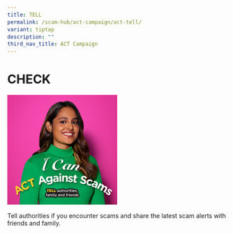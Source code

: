 ```yaml
---
title: TELL
permalink: /scam-hub/act-campaign/act-tell/
variant: tiptap
description: ""
third_nav_title: ACT Campaign
---
```

<h1><strong>CHECK</strong></h1><div class="isomer-image-wrapper"><img style="width: 50%;" height="auto" width="100%" alt="" src="/images/main_image_tell_section.jpg"></div><p>Tell authorities if you encounter scams and share the latest scam alerts with friends and family.</p>
